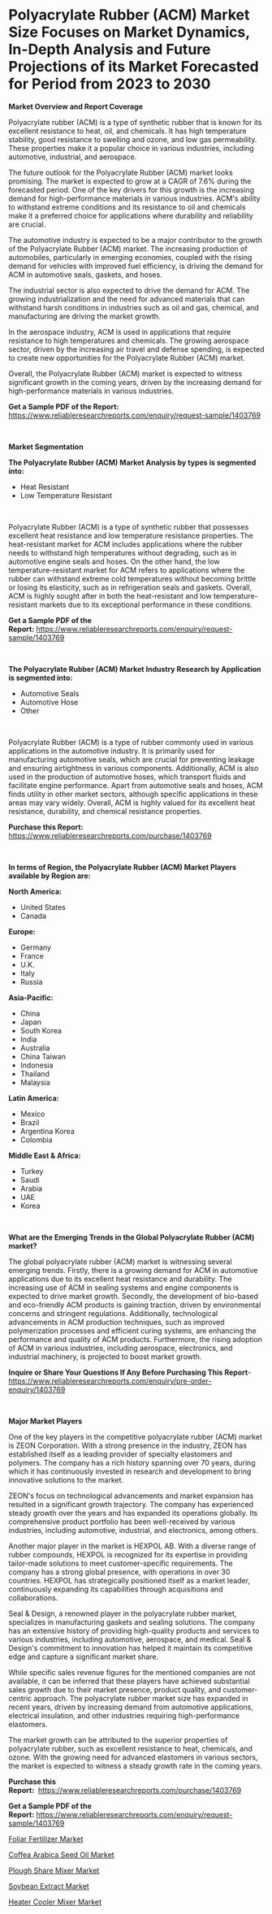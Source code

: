 <p><h1>Polyacrylate Rubber (ACM) Market Size Focuses on Market Dynamics, In-Depth Analysis and Future Projections of its Market Forecasted for Period from 2023 to 2030</h1></p><p><strong>Market Overview and Report Coverage</strong></p>
<p><p>Polyacrylate rubber (ACM) is a type of synthetic rubber that is known for its excellent resistance to heat, oil, and chemicals. It has high temperature stability, good resistance to swelling and ozone, and low gas permeability. These properties make it a popular choice in various industries, including automotive, industrial, and aerospace.</p><p>The future outlook for the Polyacrylate Rubber (ACM) market looks promising. The market is expected to grow at a CAGR of 7.6% during the forecasted period. One of the key drivers for this growth is the increasing demand for high-performance materials in various industries. ACM's ability to withstand extreme conditions and its resistance to oil and chemicals make it a preferred choice for applications where durability and reliability are crucial.</p><p>The automotive industry is expected to be a major contributor to the growth of the Polyacrylate Rubber (ACM) market. The increasing production of automobiles, particularly in emerging economies, coupled with the rising demand for vehicles with improved fuel efficiency, is driving the demand for ACM in automotive seals, gaskets, and hoses.</p><p>The industrial sector is also expected to drive the demand for ACM. The growing industrialization and the need for advanced materials that can withstand harsh conditions in industries such as oil and gas, chemical, and manufacturing are driving the market growth.</p><p>In the aerospace industry, ACM is used in applications that require resistance to high temperatures and chemicals. The growing aerospace sector, driven by the increasing air travel and defense spending, is expected to create new opportunities for the Polyacrylate Rubber (ACM) market.</p><p>Overall, the Polyacrylate Rubber (ACM) market is expected to witness significant growth in the coming years, driven by the increasing demand for high-performance materials in various industries.</p></p>
<p><strong>Get a Sample PDF of the Report:</strong> <a href="https://www.reliableresearchreports.com/enquiry/request-sample/1403769">https://www.reliableresearchreports.com/enquiry/request-sample/1403769</a></p>
<p>&nbsp;</p>
<p><strong>Market Segmentation</strong></p>
<p><strong>The Polyacrylate Rubber (ACM) Market Analysis by types is segmented into:</strong></p>
<p><ul><li>Heat Resistant</li><li>Low Temperature Resistant</li></ul></p>
<p>&nbsp;</p>
<p><p>Polyacrylate Rubber (ACM) is a type of synthetic rubber that possesses excellent heat resistance and low temperature resistance properties. The heat-resistant market for ACM includes applications where the rubber needs to withstand high temperatures without degrading, such as in automotive engine seals and hoses. On the other hand, the low temperature-resistant market for ACM refers to applications where the rubber can withstand extreme cold temperatures without becoming brittle or losing its elasticity, such as in refrigeration seals and gaskets. Overall, ACM is highly sought after in both the heat-resistant and low temperature-resistant markets due to its exceptional performance in these conditions.</p></p>
<p><strong>Get a Sample PDF of the Report:</strong>&nbsp;<a href="https://www.reliableresearchreports.com/enquiry/request-sample/1403769">https://www.reliableresearchreports.com/enquiry/request-sample/1403769</a></p>
<p>&nbsp;</p>
<p><strong>The Polyacrylate Rubber (ACM) Market Industry Research by Application is segmented into:</strong></p>
<p><ul><li>Automotive Seals</li><li>Automotive Hose</li><li>Other</li></ul></p>
<p>&nbsp;</p>
<p><p>Polyacrylate Rubber (ACM) is a type of rubber commonly used in various applications in the automotive industry. It is primarily used for manufacturing automotive seals, which are crucial for preventing leakage and ensuring airtightness in various components. Additionally, ACM is also used in the production of automotive hoses, which transport fluids and facilitate engine performance. Apart from automotive seals and hoses, ACM finds utility in other market sectors, although specific applications in these areas may vary widely. Overall, ACM is highly valued for its excellent heat resistance, durability, and chemical resistance properties.</p></p>
<p><strong>Purchase this Report:</strong>&nbsp; <a href="https://www.reliableresearchreports.com/purchase/1403769">https://www.reliableresearchreports.com/purchase/1403769</a></p>
<p>&nbsp;</p>
<p><strong>In terms of Region, the Polyacrylate Rubber (ACM) Market Players available by Region are:</strong></p>
<p>
    <p> <strong> North America: </strong>
        <ul>
            <li>United States</li>
            <li>Canada</li>
        </ul>
        </p> 
    <p> <strong> Europe: </strong>
        <ul>
            <li>Germany</li>
            <li>France</li>
            <li>U.K.</li>
            <li>Italy</li>
            <li>Russia</li>
        </ul>
        </p> 
    <p> <strong> Asia-Pacific: </strong>
        <ul>
            <li>China</li>
            <li>Japan</li>
            <li>South Korea</li>
            <li>India</li>
            <li>Australia</li>
            <li>China Taiwan</li>
            <li>Indonesia</li>
            <li>Thailand</li>
            <li>Malaysia</li>
        </ul>
        </p> 
    <p> <strong> Latin America: </strong>
        <ul>
            <li>Mexico</li>
            <li>Brazil</li>
            <li>Argentina Korea</li>
            <li>Colombia</li>
        </ul>
        </p> 
    <p> <strong> Middle East & Africa: </strong>
        <ul>
            <li>Turkey</li>
            <li>Saudi</li>
            <li>Arabia</li>
            <li>UAE</li>
            <li>Korea</li>
        </ul>
    </p>
    </p>
<p>&nbsp;</p>
<p><strong>What are the Emerging Trends in the Global Polyacrylate Rubber (ACM) market?</strong></p>
<p><p>The global polyacrylate rubber (ACM) market is witnessing several emerging trends. Firstly, there is a growing demand for ACM in automotive applications due to its excellent heat resistance and durability. The increasing use of ACM in sealing systems and engine components is expected to drive market growth. Secondly, the development of bio-based and eco-friendly ACM products is gaining traction, driven by environmental concerns and stringent regulations. Additionally, technological advancements in ACM production techniques, such as improved polymerization processes and efficient curing systems, are enhancing the performance and quality of ACM products. Furthermore, the rising adoption of ACM in various industries, including aerospace, electronics, and industrial machinery, is projected to boost market growth.</p></p>
<p><strong>Inquire or Share Your Questions If Any Before Purchasing This Report</strong>- <a href="https://www.reliableresearchreports.com/enquiry/pre-order-enquiry/1403769">https://www.reliableresearchreports.com/enquiry/pre-order-enquiry/1403769</a></p>
<p>&nbsp;</p>
<p><strong>Major Market Players</strong></p>
<p><p>One of the key players in the competitive polyacrylate rubber (ACM) market is ZEON Corporation. With a strong presence in the industry, ZEON has established itself as a leading provider of specialty elastomers and polymers. The company has a rich history spanning over 70 years, during which it has continuously invested in research and development to bring innovative solutions to the market.</p><p>ZEON's focus on technological advancements and market expansion has resulted in a significant growth trajectory. The company has experienced steady growth over the years and has expanded its operations globally. Its comprehensive product portfolio has been well-received by various industries, including automotive, industrial, and electronics, among others.</p><p>Another major player in the market is HEXPOL AB. With a diverse range of rubber compounds, HEXPOL is recognized for its expertise in providing tailor-made solutions to meet customer-specific requirements. The company has a strong global presence, with operations in over 30 countries. HEXPOL has strategically positioned itself as a market leader, continuously expanding its capabilities through acquisitions and collaborations.</p><p>Seal & Design, a renowned player in the polyacrylate rubber market, specializes in manufacturing gaskets and sealing solutions. The company has an extensive history of providing high-quality products and services to various industries, including automotive, aerospace, and medical. Seal & Design's commitment to innovation has helped it maintain its competitive edge and capture a significant market share.</p><p>While specific sales revenue figures for the mentioned companies are not available, it can be inferred that these players have achieved substantial sales growth due to their market presence, product quality, and customer-centric approach. The polyacrylate rubber market size has expanded in recent years, driven by increasing demand from automotive applications, electrical insulation, and other industries requiring high-performance elastomers.</p><p>The market growth can be attributed to the superior properties of polyacrylate rubber, such as excellent resistance to heat, chemicals, and ozone. With the growing need for advanced elastomers in various sectors, the market is expected to witness a steady growth rate in the coming years.</p></p>
<p><strong>Purchase this Report:</strong>&nbsp;&nbsp;<a href="https://www.reliableresearchreports.com/purchase/1403769">https://www.reliableresearchreports.com/purchase/1403769</a></p>
<p></p>
<p><strong>Get a Sample PDF of the Report:</strong>&nbsp;<a href="https://www.reliableresearchreports.com/enquiry/request-sample/1403769">https://www.reliableresearchreports.com/enquiry/request-sample/1403769</a></p>
<p><p><a href="https://medium.com/@wadeodinnn745/foliar-fertilizer-market-report-reveals-the-latest-trends-and-growth-opportunities-of-this-market-feb4ecef1b08">Foliar Fertilizer Market</a></p><p><a href="https://www.linkedin.com/pulse/coffea-arabica-seed-oil-market-research-report-provides-thorough-lklwe/">Coffea Arabica Seed Oil Market</a></p><p><a href="https://github.com/ashepherd82/Market-Research-Report-List-1/blob/main/plough-share-mixer-market.md">Plough Share Mixer Market</a></p><p><a href="https://www.linkedin.com/pulse/soybean-extract-market-size-share-global-analysis-report-2023-dlvye/">Soybean Extract Market</a></p><p><a href="https://github.com/castoriffic/Market-Research-Report-List-1/blob/main/heater-cooler-mixer-market.md">Heater Cooler Mixer Market</a></p></p>